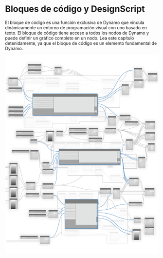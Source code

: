# Bloques de código y DesignScript

El bloque de código es una función exclusiva de Dynamo que vincula dinámicamente un entorno de programación visual con uno basado en texto. El bloque de código tiene acceso a todos los nodos de Dynamo y puede definir un gráfico completo en un nodo. Lea este capítulo detenidamente, ya que el bloque de código es un elemento fundamental de Dynamo.

![](../images/8-1/CodeBlocks-01.jpg)

